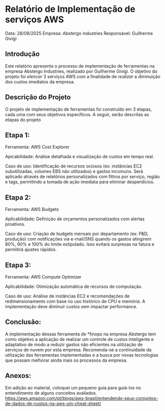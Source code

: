 # Relatório de Implementação de serviços AWS
Data: 28/08/2025
Empresa: Abstergo industries
Responsável: Guilherme Givigi

## Introdução
Este relatório apresenta o processo de implementação de ferramentas na empresa Abstergo Industries, realizado por Guilherme Givigi. O objetivo do projeto foi *elencar* 3 serviços AWS com a finalidade de *realizar* a diminuição dos custos imediatos da empresa.

## Descrição do Projeto
O projeto de implementação de ferramentas foi construído em 3 etapas, cada uma com seus objetivos específicos. A seguir, serão descritas as etapas do projeto

## Etapa 1:
Ferramenta: AWS Cost Explorer

Apicabilidade: Análise detalhada e visualização de custos em tempo real.

Caso de uso:
Identificação de recursos ociosos (ex: instâncias EC2 subutilizadas, volumes EBS não utilizados) e gastos incomuns. Será aplicado através de relatórios personalizados com filtros por serviço, região e tags, permitindo a tomada de ação imediata para eliminar desperdícios.

## Etapa 2:
Ferramenta: AWS Budgets

Aplicabilidade: Definição de orçamentos personalizados com alertas proativos.

Caso de uso:
Criação de budgets mensais por departamento (ex: P&D, produção) com notificações via e-mail/SNS quando os gastos atingirem 80%, 90% e 100% do limite estipulado. Isso evitará surpresas na fatura e permitirá ajustes rápidos.

## Etapa 3:
Ferramenta: AWS Compute Optimizer

Aplicabilidade: Otimização automática de recursos de computação.

Caso de uso:
Análise de instâncias EC2 e recomendações de redimensionamento com base no uso histórico de CPU e memória. A implementação deve diminuir custos sem impactar performance.

## Conclusão:
A implementação dessas ferramenta de *finops na empresa Abstergo tem como objetivo a aplicação de realizar um controle de custos inteligente e adaptativo de modo a reduzir gastos não eficientes na utilização de serviços de nuvem por esta empresa. Recomenda-se a continuidade da utilização das ferramentas implementadas e a busca por novas tecnologias que possam melhorar ainda mais os processos da empresa.

## Anexos:

Em adição ao material, coloquei um pequeno guia para guiá-los no entendimento de alguns conceitos avaliados. https://aws.amazon.com/pt/blogs/aws-brasil/entendendo-seus-conjuntos-de-dados-de-custos-na-aws-um-cheat-sheet/
